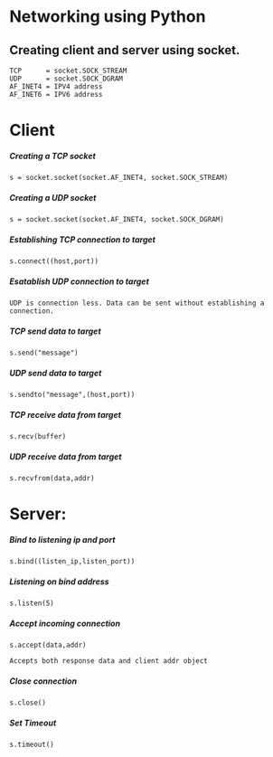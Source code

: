 # Networking using Python  


## Creating client and server using socket.  
	
	TCP 	 = socket.SOCK_STREAM  
	UDP 	 = socket.S0CK_DGRAM  	
	AF_INET4 = IPV4 address  
	AF_INET6 = IPV6 address  

# Client  

##### Creating a TCP socket  

	s = socket.socket(socket.AF_INET4, socket.SOCK_STREAM)  

##### Creating a UDP socket

	s = socket.socket(socket.AF_INET4, socket.SOCK_DGRAM)

##### Establishing TCP connection to target 
	
	s.connect((host,port))  

##### Esatablish UDP connection to target

	UDP is connection less. Data can be sent without establishing a connection. 

##### TCP send data to target
	
	s.send("message")  

##### UDP send data to target
	
	s.sendto("message",(host,port))

##### TCP receive data from target  
	
	s.recv(buffer)  

##### UDP receive data from target  

	s.recvfrom(data,addr)  
	

# Server:

##### Bind to listening ip and port
	
	s.bind((listen_ip,listen_port))  

##### Listening on bind address

	s.listen(5)  

##### Accept incoming connection

	s.accept(data,addr) 

	Accepts both response data and client addr object
	
##### Close connection

	s.close()

##### Set Timeout
	
	s.timeout()

